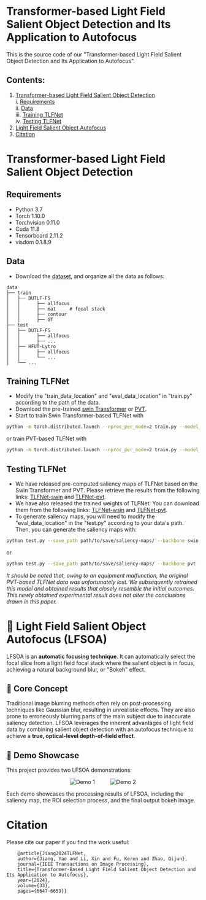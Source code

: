 # Transformer-based Light Field Salient Object Detection and Its Application to Autofocus

This is the source code of our "Transformer-based Light Field Salient Object Detection and Its Application to Autofocus".

## Contents:

1. [Transformer-based Light Field Salient Object Detection](#transformer-based-light-field-salient-object-detection)<br>
  i. [Requirements](#requirements)<br>
  ii. [Data](#data)<br>
  iii. [Training TLFNet](#training-tlfnet)<br>
  iv. [Testing TLFNet](#testing-tlfnet)<br>
2. [Light Field Salient Object Autofocus](#lfsoa)<br>
3. [Citation](#citation)<br>

# Transformer-based Light Field Salient Object Detection

## Requirements
* Python 3.7 <br>
* Torch 1.10.0 <br>
* Torchvision 0.11.0 <br>
* Cuda 11.8 <br>
* Tensorboard 2.11.2 <br>
* visdom 0.1.8.9

## Data
* Download the [dataset](https://github.com/kerenfu/LFSOD-Survey), and organize all the data as follows:
```
data
├── train
│   ├── DUTLF-FS 
│   │      ├── allfocus
│   │      ├── mat     # focal stack
│   │      ├── contour
│   │      ├── GT
├── test
│   ├── DUTLF-FS
│   │      ├── allfocus
│   │      ├── ...
│   ├── HFUT-Lytro
│   │      ├── allfocus
│   │      └── ...
│   └── ...
```


## Training TLFNet
* Modify the "train_data_location" and "eval_data_location" in "train.py" according to the path of the data.
* Download the pre-trained [swin Transformer](https://drive.google.com/file/d/1-T0G3esLOQb4c_vkzl40VgXof2OSSCJZ/view?usp=sharing) or [PVT](https://drive.google.com/file/d/1be31x92t0jKcx2eonpkTLjMD5opLQAl2/view?usp=sharing).
* Start to train Swin Transformer-based TLFNet with
```sh
python -m torch.distributed.launch --nproc_per_node=2 train.py --model_path path/to/save/trained/model/ --log_path path/to/save/log/ --backbone swin --pretrained_model path/of/pre-trained/swin-Transformer/ --image_size 224
```
or train PVT-based TLFNet with
```sh
python -m torch.distributed.launch --nproc_per_node=2 train.py --model_path path/to/save/trained/model/ --log_path path/to/save/log/ --backbone pvt --pretrained_model path/of/pre-trained/PVT/ --image_size 256
```

## Testing TLFNet
* We have released pre-computed saliency maps of TLFNet based on the Swin Transformer and PVT. Please retrieve the results from the following links: [TLFNet-swin](https://drive.google.com/file/d/1-0tb13jeDmygn18QeGgM6jfgtqyuwumZ/view?usp=sharing) and [TLFNet-pvt](https://drive.google.com/file/d/1ssT-NB9vlPQ0rHJGrwU2N0EaefYX8Bn-/view?usp=sharing).
* We have also released the trained weights of TLFNet. You can download them from the following links: [TLFNet-wsin](https://drive.google.com/file/d/19Q67GoRr6N93jOvoq29o6Hqwb1yEPzga/view?usp=sharing) and [TLFNet-pvt](https://drive.google.com/file/d/1MUG1H0W6e7uij6VPht2nmWU2-VypYf2G/view?usp=sharing).
* To generate saliency maps, you will need to modify the "eval_data_location" in the "test.py" according to your data's path. Then, you can generate the saliency maps with:
```sh
python test.py --save_path path/to/save/saliency-maps/ --backbone swin --model_path path/of/pre-trained/TLFNet.pth/ --image_size 224
```
or 
```sh
python test.py --save_path path/to/save/saliency-maps/ --backbone pvt --model_path path/of/pre-trained/TLFNet_PVT.pth/ --image_size 256
```
*It should be noted that, owing to an equipment malfunction, the original PVT-based TLFNet data was unfortunately lost. We subsequently retrained this model and obtained results that closely resemble the initial outcomes. This newly obtained experimental result does not alter the conclusions drawn in this paper.*<br>

<a id="lfsoa"></a>
# 🎯 Light Field Salient Object Autofocus (LFSOA)

LFSOA is an **automatic focusing technique**. It can automatically select the focal slice from a light field focal stack where the salient object is in focus, achieving a natural background blur, or "Bokeh" effect.

## 🌟 Core Concept

Traditional image blurring methods often rely on post-processing techniques like Gaussian blur, resulting in unrealistic effects. They are also prone to erroneously blurring parts of the main subject due to inaccurate saliency detection. LFSOA leverages the inherent advantages of light field data by combining salient object detection with an autofocus technique to achieve a **true, optical-level depth-of-field effect**.

## 📸 Demo Showcase

This project provides two LFSOA demonstrations:

<div style="display: flex; justify-content: center; gap: 40px;">
  <img src="figures/S1.gif" alt="Demo 1" style="max-width: 20%;">
  <img src="figures/S2.gif" alt="Demo 2" style="max-width: 20%;">
</div>

Each demo showcases the processing results of LFSOA, including the saliency map, the ROI selection process, and the final output bokeh image.


# Citation
Please cite our paper if you find the work useful: 

        @article{Jiang2024TLFNet,
        author={Jiang, Yao and Li, Xin and Fu, Keren and Zhao, Qijun},
        journal={IEEE Transactions on Image Processing}, 
        title={Transformer-Based Light Field Salient Object Detection and Its Application to Autofocus}, 
        year={2024},
        volume={33},
        pages={6647-6659}}

